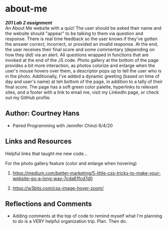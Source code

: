 # about-me
***201 Lab 2 assignment***  
An About Me website with a quiz! The user should be asked their name and the website should "appear" to be talking to them via question and response. There is real time feedback so the user knows if they've gotten the answer correct, incorrect, or provided an invalid response. At the end, the user receives their final score and some commentary (depending on how they did) via an alert. All questions wrapped in functions that are invoked at the end of the JS code.
Photo gallery at the bottom of the page provides a bit more interaction, as photos colorize and enlarge when the user's mouse hovers over them, a descriptor pops up to tell the user who is in the photo.
Additionally, I've added a dynamic greeting (based on time of day and user's name) at teh bottom of the page, in addition to a tally of their final score. 
The page has a soft green color palette, hyperlinks to relevant sites, and a footer with a link to email me, visit my LinkedIn page, or check out my GitHub profile.

## Author: Courtney Hans
  - Paired Programming with Jennifer Chinzi 6/4/20

## Links and Resources
Helpful links that taught me new code...

For the photo gallery feature (color and enlarge when hovering)
1. https://medium.com/better-marketing/5-little-css-tricks-to-make-your-website-go-a-long-way-7cda61fcd7d0 

2. https://w3bits.com/css-image-hover-zoom/

## Reflections and Comments
* Adding comments at the top of code to remind myself what I'm planning to do is a VERY helpful organization trip. Plan. Then do.


